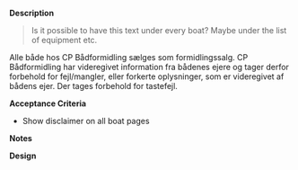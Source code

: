 **Description**
> Is it possible to have this text under every boat? Maybe under the list of equipment etc.

Alle både hos CP Bådformidling sælges som formidlingssalg. CP Bådformidling har videregivet information fra bådenes ejere og tager derfor forbehold for fejl/mangler, eller forkerte oplysninger, som er videregivet af bådens ejer. Der tages forbehold for tastefejl.

**Acceptance Criteria**
- Show disclaimer on all boat pages

**Notes**

**Design** 
